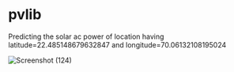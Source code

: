 # pvlib

Predicting the solar ac power of location having latitude=22.485148679632847 and longitude=70.06132108195024

![Screenshot (124)](https://github.com/Parth-Vachhani/pvlib/assets/126352822/10622f8f-8d1f-489a-8e4c-684821f60da4)
